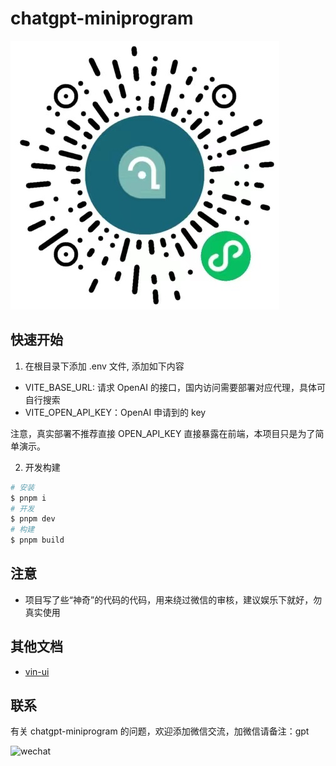 # chatgpt-miniprogram

![小程序](./static/wechat.jpg)

## 快速开始

1. 在根目录下添加 .env 文件, 添加如下内容

- VITE_BASE_URL: 请求 OpenAI 的接口，国内访问需要部署对应代理，具体可自行搜索
- VITE_OPEN_API_KEY：OpenAI 申请到的 key

注意，真实部署不推荐直接 OPEN_API_KEY 直接暴露在前端，本项目只是为了简单演示。

2. 开发构建

```bash
# 安装
$ pnpm i
# 开发
$ pnpm dev
# 构建
$ pnpm build
```

## 注意

- 项目写了些“神奇”的代码的代码，用来绕过微信的审核，建议娱乐下就好，勿真实使用

## 其他文档

- [vin-ui](https://vingogo.cn/docs/index.html)

## 联系

有关 chatgpt-miniprogram 的问题，欢迎添加微信交流，加微信请备注：gpt

<img width="150" src="https://cdn.vingogo.cn/wechat.jpg" alt="wechat" title="wechat" />
